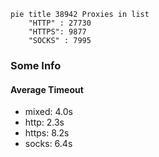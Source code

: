 
```mermaid
pie title 38942 Proxies in list
    "HTTP" : 27730
    "HTTPS": 9877
    "SOCKS" : 7995
```

### Some Info
#### Average Timeout

- mixed: 4.0s
- http: 2.3s
- https: 8.2s
- socks: 6.4s